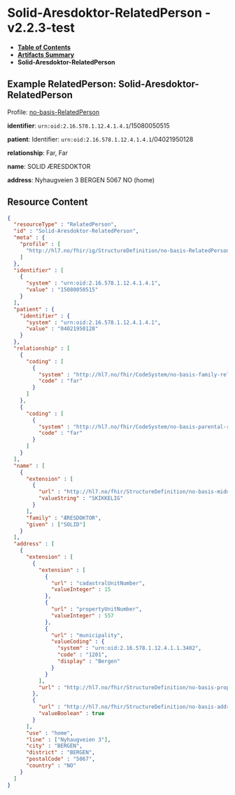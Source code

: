 # Solid-Aresdoktor-RelatedPerson - v2.2.3-test

* [**Table of Contents**](toc.md)
* [**Artifacts Summary**](artifacts.md)
* **Solid-Aresdoktor-RelatedPerson**

## Example RelatedPerson: Solid-Aresdoktor-RelatedPerson

Profile: [no-basis-RelatedPerson](StructureDefinition-no-basis-RelatedPerson.md)

**identifier**: `urn:oid:2.16.578.1.12.4.1.4.1`/15080050515

**patient**: Identifier: `urn:oid:2.16.578.1.12.4.1.4.1`/04021950128

**relationship**: Far, Far

**name**: SOLID ÆRESDOKTOR 

**address**: Nyhaugveien 3 BERGEN 5067 NO (home)



## Resource Content

```json
{
  "resourceType" : "RelatedPerson",
  "id" : "Solid-Aresdoktor-RelatedPerson",
  "meta" : {
    "profile" : [
      "http://hl7.no/fhir/ig/StructureDefinition/no-basis-RelatedPerson"
    ]
  },
  "identifier" : [
    {
      "system" : "urn:oid:2.16.578.1.12.4.1.4.1",
      "value" : "15080050515"
    }
  ],
  "patient" : {
    "identifier" : {
      "system" : "urn:oid:2.16.578.1.12.4.1.4.1",
      "value" : "04021950128"
    }
  },
  "relationship" : [
    {
      "coding" : [
        {
          "system" : "http://hl7.no/fhir/CodeSystem/no-basis-family-relation",
          "code" : "far"
        }
      ]
    },
    {
      "coding" : [
        {
          "system" : "http://hl7.no/fhir/CodeSystem/no-basis-parental-responsibility",
          "code" : "far"
        }
      ]
    }
  ],
  "name" : [
    {
      "extension" : [
        {
          "url" : "http://hl7.no/fhir/StructureDefinition/no-basis-middlename",
          "valueString" : "SKIKKELIG"
        }
      ],
      "family" : "ÆRESDOKTOR",
      "given" : ["SOLID"]
    }
  ],
  "address" : [
    {
      "extension" : [
        {
          "extension" : [
            {
              "url" : "cadastralUnitNumber",
              "valueInteger" : 15
            },
            {
              "url" : "propertyUnitNumber",
              "valueInteger" : 557
            },
            {
              "url" : "municipality",
              "valueCoding" : {
                "system" : "urn:oid:2.16.578.1.12.4.1.1.3402",
                "code" : "1201",
                "display" : "Bergen"
              }
            }
          ],
          "url" : "http://hl7.no/fhir/StructureDefinition/no-basis-propertyinformation"
        },
        {
          "url" : "http://hl7.no/fhir/StructureDefinition/no-basis-address-official",
          "valueBoolean" : true
        }
      ],
      "use" : "home",
      "line" : ["Nyhaugveien 3"],
      "city" : "BERGEN",
      "district" : "BERGEN",
      "postalCode" : "5067",
      "country" : "NO"
    }
  ]
}

```
